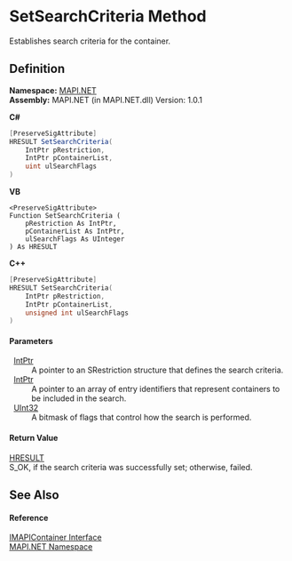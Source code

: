 # SetSearchCriteria Method


Establishes search criteria for the container.



## Definition
**Namespace:** <a href="N_MAPI_NET.md">MAPI.NET</a>  
**Assembly:** MAPI.NET (in MAPI.NET.dll) Version: 1.0.1

**C#**
``` C#
[PreserveSigAttribute]
HRESULT SetSearchCriteria(
	IntPtr pRestriction,
	IntPtr pContainerList,
	uint ulSearchFlags
)
```
**VB**
``` VB
<PreserveSigAttribute>
Function SetSearchCriteria ( 
	pRestriction As IntPtr,
	pContainerList As IntPtr,
	ulSearchFlags As UInteger
) As HRESULT
```
**C++**
``` C++
[PreserveSigAttribute]
HRESULT SetSearchCriteria(
	IntPtr pRestriction, 
	IntPtr pContainerList, 
	unsigned int ulSearchFlags
)
```



#### Parameters
<dl><dt>  <a href="https://learn.microsoft.com/dotnet/api/system.intptr" target="_blank" rel="noopener noreferrer">IntPtr</a></dt><dd>A pointer to an SRestriction structure that defines the search criteria.</dd><dt>  <a href="https://learn.microsoft.com/dotnet/api/system.intptr" target="_blank" rel="noopener noreferrer">IntPtr</a></dt><dd>A pointer to an array of entry identifiers that represent containers to be included in the search.</dd><dt>  <a href="https://learn.microsoft.com/dotnet/api/system.uint32" target="_blank" rel="noopener noreferrer">UInt32</a></dt><dd>A bitmask of flags that control how the search is performed.</dd></dl>

#### Return Value
<a href="T_MAPI_NET_HRESULT.md">HRESULT</a>  
S_OK, if the search criteria was successfully set; otherwise, failed.

## See Also


#### Reference
<a href="T_MAPI_NET_IMAPIContainer.md">IMAPIContainer Interface</a>  
<a href="N_MAPI_NET.md">MAPI.NET Namespace</a>  
